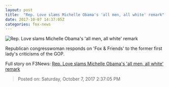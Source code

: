 ```yaml
---
layout: post
title:  "Rep. Love slams Michelle Obama's 'all men, all white' remark"
date: 2017-10-07 14:37:05Z
categories: fox-news
---
```


![Rep. Love slams Michelle Obama's 'all men, all white' remark](http://a57.foxnews.com/media2.foxnews.com/BrightCove/694940094001/2017/10/07/640/360/694940094001_5601117748001_5601095062001-vs.jpg)

Republican congresswoman responds on 'Fox & Friends' to the former first lady's criticisms of the GOP.


Full story on F3News: [Rep. Love slams Michelle Obama's 'all men, all white' remark](http://www.f3nws.com/n/AMgnME)

> Posted on: Saturday, October 7, 2017 2:37:05 PM
